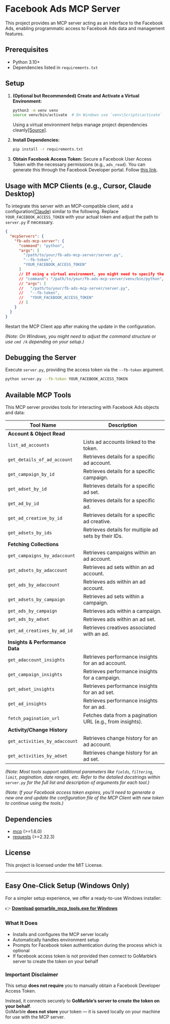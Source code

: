 # Facebook Ads MCP Server

This project provides an MCP server acting as an interface to the Facebook Ads, enabling programmatic access to Facebook Ads data and management features.

## Prerequisites

*   Python 3.10+
*   Dependencies listed in `requirements.txt`

## Setup

1.  **(Optional but Recommended) Create and Activate a Virtual Environment:**
    ```bash
    python3 -m venv venv
    source venv/bin/activate  # On Windows use `venv\Scripts\activate`
    ```

    Using a virtual environment helps manage project dependencies cleanly[[Source]](https://docs.python.org/3/tutorial/venv.html).
2.  **Install Dependencies:**
    ```bash
    pip install -r requirements.txt
    ```
3.  **Obtain Facebook Access Token:** Secure a Facebook User Access Token with the necessary permissions (e.g., `ads_read`). You can generate this through the Facebook Developer portal. Follow [this link](https://elfsight.com/blog/how-to-get-facebook-access-token/).

## Usage with MCP Clients (e.g., Cursor, Claude Desktop)

To integrate this server with an MCP-compatible client, add a configuration([Claude](https://modelcontextprotocol.io/quickstart/user#2-add-the-filesystem-mcp-server)) similar to the following. Replace `YOUR_FACEBOOK_ACCESS_TOKEN` with your actual token and adjust the path to `server.py` if necessary.

```json
{
  "mcpServers": {
    "fb-ads-mcp-server": {
      "command": "python",
      "args": [
        "/path/to/your/fb-ads-mcp-server/server.py",
        "--fb-token",
        "YOUR_FACEBOOK_ACCESS_TOKEN"
      ]
      // If using a virtual environment, you might need to specify the python executable within the venv:
      // "command": "/path/to/your/fb-ads-mcp-server/venv/bin/python",
      // "args": [
      //   "/path/to/your/fb-ads-mcp-server/server.py",
      //   "--fb-token",
      //   "YOUR_FACEBOOK_ACCESS_TOKEN"
      // ]
    }
  }
}
```
Restart the MCP Client app after making the update in the configuration.

*(Note: On Windows, you might need to adjust the command structure or use `cmd /k` depending on your setup.)*

## Debugging the Server

Execute `server.py`, providing the access token via the `--fb-token` argument.

```bash
python server.py --fb-token YOUR_FACEBOOK_ACCESS_TOKEN
```

## Available MCP Tools

This MCP server provides tools for interacting with Facebook Ads objects and data:

| Tool Name                       | Description                                              |
| ------------------------------- | -------------------------------------------------------- |
| **Account & Object Read**       |                                                          |
| `list_ad_accounts`              | Lists ad accounts linked to the token.                   |
| `get_details_of_ad_account`     | Retrieves details for a specific ad account.             |
| `get_campaign_by_id`            | Retrieves details for a specific campaign.               |
| `get_adset_by_id`               | Retrieves details for a specific ad set.                 |
| `get_ad_by_id`                  | Retrieves details for a specific ad.                     |
| `get_ad_creative_by_id`         | Retrieves details for a specific ad creative.            |
| `get_adsets_by_ids`             | Retrieves details for multiple ad sets by their IDs.     |
| **Fetching Collections**        |                                                          |
| `get_campaigns_by_adaccount`    | Retrieves campaigns within an ad account.                |
| `get_adsets_by_adaccount`       | Retrieves ad sets within an ad account.                  |
| `get_ads_by_adaccount`          | Retrieves ads within an ad account.                      |
| `get_adsets_by_campaign`        | Retrieves ad sets within a campaign.                     |
| `get_ads_by_campaign`           | Retrieves ads within a campaign.                         |
| `get_ads_by_adset`              | Retrieves ads within an ad set.                          |
| `get_ad_creatives_by_ad_id`     | Retrieves creatives associated with an ad.               |
| **Insights & Performance Data** |                                                          |
| `get_adaccount_insights`        | Retrieves performance insights for an ad account.        |
| `get_campaign_insights`         | Retrieves performance insights for a campaign.           |
| `get_adset_insights`            | Retrieves performance insights for an ad set.            |
| `get_ad_insights`               | Retrieves performance insights for an ad.                |
| `fetch_pagination_url`          | Fetches data from a pagination URL (e.g., from insights).|
| **Activity/Change History**     |                                                          |
| `get_activities_by_adaccount`   | Retrieves change history for an ad account.              |
| `get_activities_by_adset`       | Retrieves change history for an ad set.                  |

*(Note: Most tools support additional parameters like `fields`, `filtering`, `limit`, pagination, date ranges, etc. Refer to the detailed docstrings within `server.py` for the full list and description of arguments for each tool.)*

*(Note: If your Facebook access token expires, you'll need to generate a new one and update the configuration file of the MCP Client with new token to continue using the tools.)*

## Dependencies

*   [mcp](https://pypi.org/project/mcp/) (>=1.6.0)
*   [requests](https://pypi.org/project/requests/) (>=2.32.3)

## License
This project is licensed under the MIT License.

---

## Easy One-Click Setup (Windows Only)

For a simpler setup experience, we offer a ready-to-use Windows installer:

👉 **[Download gomarble_mcp_tools.exe for Windows](https://raw.githubusercontent.com/gomarble-ai/facebook-ads-mcp-server/main/installer/win/gomarble_mcp_tools.exe)**

### What It Does

- Installs and configures the MCP server locally
- Automatically handles environment setup
- Prompts for Facebook token authentication during the process which is optional
- If facebook access token is not provided then connect to GoMarble’s server to create the token on your behalf

### Important Disclaimer

This setup **does not require** you to manually obtain a Facebook Developer Access Token.

Instead, it connects securely to **GoMarble’s server to create the token on your behalf**.  
GoMarble **does not store** your token — it is saved locally on your machine for use with the MCP server.